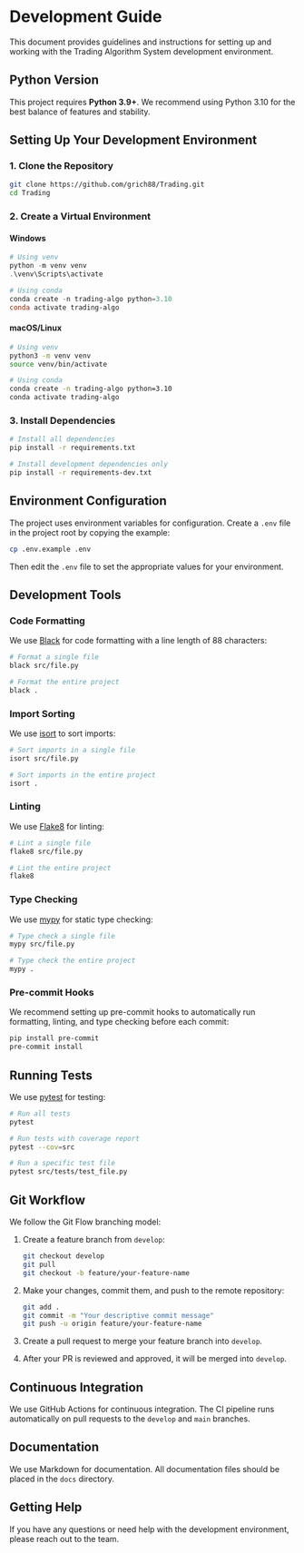 # Development Guide

This document provides guidelines and instructions for setting up and working with the Trading Algorithm System development environment.

## Python Version

This project requires **Python 3.9+**. We recommend using Python 3.10 for the best balance of features and stability.

## Setting Up Your Development Environment

### 1. Clone the Repository

```bash
git clone https://github.com/grich88/Trading.git
cd Trading
```

### 2. Create a Virtual Environment

#### Windows

```powershell
# Using venv
python -m venv venv
.\venv\Scripts\activate

# Using conda
conda create -n trading-algo python=3.10
conda activate trading-algo
```

#### macOS/Linux

```bash
# Using venv
python3 -m venv venv
source venv/bin/activate

# Using conda
conda create -n trading-algo python=3.10
conda activate trading-algo
```

### 3. Install Dependencies

```bash
# Install all dependencies
pip install -r requirements.txt

# Install development dependencies only
pip install -r requirements-dev.txt
```

## Environment Configuration

The project uses environment variables for configuration. Create a `.env` file in the project root by copying the example:

```bash
cp .env.example .env
```

Then edit the `.env` file to set the appropriate values for your environment.

## Development Tools

### Code Formatting

We use [Black](https://black.readthedocs.io/) for code formatting with a line length of 88 characters:

```bash
# Format a single file
black src/file.py

# Format the entire project
black .
```

### Import Sorting

We use [isort](https://pycqa.github.io/isort/) to sort imports:

```bash
# Sort imports in a single file
isort src/file.py

# Sort imports in the entire project
isort .
```

### Linting

We use [Flake8](https://flake8.pycqa.org/) for linting:

```bash
# Lint a single file
flake8 src/file.py

# Lint the entire project
flake8
```

### Type Checking

We use [mypy](https://mypy.readthedocs.io/) for static type checking:

```bash
# Type check a single file
mypy src/file.py

# Type check the entire project
mypy .
```

### Pre-commit Hooks

We recommend setting up pre-commit hooks to automatically run formatting, linting, and type checking before each commit:

```bash
pip install pre-commit
pre-commit install
```

## Running Tests

We use [pytest](https://docs.pytest.org/) for testing:

```bash
# Run all tests
pytest

# Run tests with coverage report
pytest --cov=src

# Run a specific test file
pytest src/tests/test_file.py
```

## Git Workflow

We follow the Git Flow branching model:

1. Create a feature branch from `develop`:
   ```bash
   git checkout develop
   git pull
   git checkout -b feature/your-feature-name
   ```

2. Make your changes, commit them, and push to the remote repository:
   ```bash
   git add .
   git commit -m "Your descriptive commit message"
   git push -u origin feature/your-feature-name
   ```

3. Create a pull request to merge your feature branch into `develop`.

4. After your PR is reviewed and approved, it will be merged into `develop`.

## Continuous Integration

We use GitHub Actions for continuous integration. The CI pipeline runs automatically on pull requests to the `develop` and `main` branches.

## Documentation

We use Markdown for documentation. All documentation files should be placed in the `docs` directory.

## Getting Help

If you have any questions or need help with the development environment, please reach out to the team.
